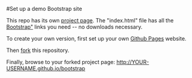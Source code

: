 
#Set up a demo Bootstrap site

This repo has its own <a href="http://pbogden.github.com/pbogden/bootstrap">project page</a>.  The "index.html" file has all the <a href="http://getbootstrap.com">Bootstrap"</a> links you need -- no downloads necessary. 

To create your own version, first set up your own <a href="https://pages.github.com/">Github Pages</a> website.

Then <a href="https://help.github.com/articles/fork-a-repo">fork</a> this repository. 

Finally, browse to your forked project page: http://YOUR-USERNAME.github.io/bootstrap

